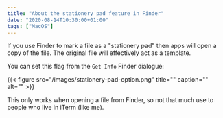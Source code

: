 ```yaml
---
title: "About the stationery pad feature in Finder"
date: "2020-08-14T10:30:00+01:00"
tags: ["MacOS"]
---
```


If you use Finder to mark a file as a "stationery pad" then apps will open a
copy of the file. The original file will effectively act as a template.

You can set this flag from the `Get Info` Finder dialogue:

{{< figure src="/images/stationery-pad-option.png" title="" caption="" alt="" >}}

This only works when opening a file from Finder, so not that much use to
people who live in iTerm (like me).

